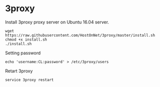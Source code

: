 # 3proxy

Install 3proxy proxy server on Ubuntu 16.04 server.

```
wget https://raw.githubusercontent.com/HostOnNet/3proxy/master/install.sh
chmod +x install.sh
./install.sh
```

Setting password

```
echo 'username:CL:password' > /etc/3proxy/users
```

Retart 3proxy

```
service 3proxy restart
```
